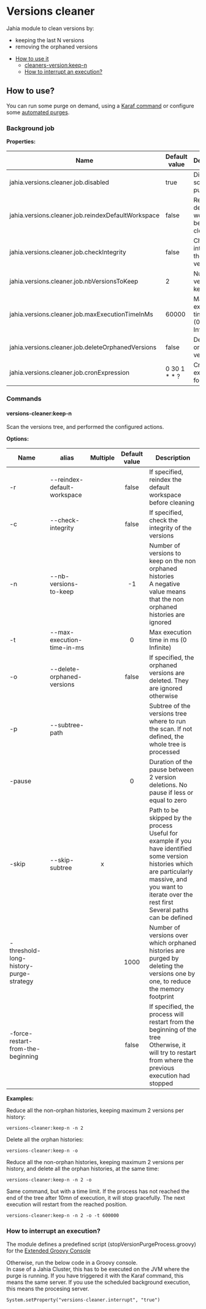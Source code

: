 # Versions cleaner

Jahia module to clean versions by:

- keeping the last N versions
- removing the orphaned versions

* [How to use it](#how-to-use)
    * [cleaners-version:keep-n](#versions-cleanerkeep-n)
    * [How to interrupt an execution?](#how-to-interrupt-an-execution)

## How to use?

You can run some purge on demand, using a [Karaf command](#commands) or configure some [automated purges](#background-job). 

### Background job

**Properties:**

| Name                                               | Default value | Description                               |
|----------------------------------------------------|---------------|-------------------------------------------|
| jahia.versions.cleaner.job.disabled                | true          | Disable the scheduled purge               |
| jahia.versions.cleaner.job.reindexDefaultWorkspace | false         | Reindex default workspace before cleaning |
| jahia.versions.cleaner.job.checkIntegrity          | false         | Check integrity of the versions           |
| jahia.versions.cleaner.job.nbVersionsToKeep        | 2             | Number of versions to keep                |
| jahia.versions.cleaner.job.maxExecutionTimeInMs    | 60000         | Max execution time in ms (0 = Infinite)   |
| jahia.versions.cleaner.job.deleteOrphanedVersions  | false         | Delete orphaned versions                  |
| jahia.versions.cleaner.job.cronExpression          | 0 30 1 * * ?  | Crontab expression for the job            |

### Commands

#### versions-cleaner:keep-n

Scan the versions tree, and performed the configured actions.

**Options:**

| Name                                   | alias                       | Multiple | Default value | Description                                                                                                                                                                                                          |
|----------------------------------------|-----------------------------|:--------:|:-------------:|----------------------------------------------------------------------------------------------------------------------------------------------------------------------------------------------------------------------|
| -r                                     | --reindex-default-workspace |          |     false     | If specified, reindex the default workspace before cleaning                                                                                                                                                          |
| -c                                     | --check-integrity           |          |     false     | If specified, check the integrity of the versions                                                                                                                                                                    |
| -n                                     | --nb-versions-to-keep       |          |      -1       | Number of versions to keep on the non orphaned histories <br/>A negative value means that the non orphaned histories are ignored                                                                                     |
| -t                                     | --max-execution-time-in-ms  |          |       0       | Max execution time in ms (0 Infinite)                                                                                                                                                                                |
| -o                                     | --delete-orphaned-versions  |          |     false     | If specified, the orphaned versions are deleted. They are ignored otherwise                                                                                                                                          |
| -p                                     | --subtree-path              |          |               | Subtree of the versions tree where to run the scan. If not defined, the whole tree is processed                                                                                                                      |
| -pause                                 |                             |          |       0       | Duration of the pause between 2 version deletions. No pause if less or equal to zero                                                                                                                                 |
| -skip                                  | --skip-subtree              |    x     |               | Path to be skipped by the process <br/>Useful for example if you have identified some version histories which are particularly massive, and you want to iterate over the rest first<br/>Several paths can be defined |
| -threshold-long-history-purge-strategy |                             |          |     1000      | Number of versions over which orphaned histories are purged by deleting the versions one by one, to reduce the memory footprint                                                                                      |
| -force-restart-from-the-beginning      |                             |          |     false     | If specified, the process will restart from the beginning of the tree <br/>Otherwise, it will try to restart from where the previous execution had stopped                                                           |

**Examples:**

Reduce all the non-orphan histories, keeping maximum 2 versions per history:                                

    versions-cleaner:keep-n -n 2

Delete all the orphan histories:

    versions-cleaner:keep-n -o

Reduce all the non-orphan histories, keeping maximum 2 versions per history, and delete all the orphan histories, at the same time:

    versions-cleaner:keep-n -n 2 -o

Same command, but with a time limit. If the process has not reached the end of the tree after 10mn of execution, it will stop gracefully. The next execution will restart from the reached position.

    versions-cleaner:keep-n -n 2 -o -t 600000

### How to interrupt an execution?

The module defines a predefined script (stopVersionPurgeProcess.groovy) for the [Extended Groovy Console](https://store.jahia.com/contents/modules-repository/org/jahia/community/modules/extended-groovy-console.html)

Otherwise, run the below code in a Groovy console.  
In case of a Jahia Cluster, this has to be executed on the JVM where the purge is running. If you have triggered it with
the Karaf command, this means the same server. If you use the scheduled background execution, this means the procesing
server.

```
System.setProperty("versions-cleaner.interrupt", "true")
```

